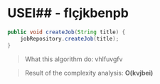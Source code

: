 # USEI## - flçjkbenpb

```java
public void createJob(String title) {
    jobRepository.createJob(title);
}
```

> What this algorithm do: vhlfuvgfv

> Result of the complexity analysis: **O(kvjbei)**